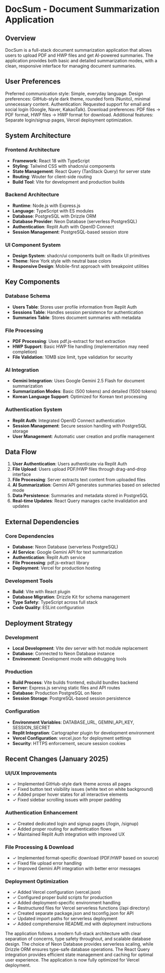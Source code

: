 # DocSum - Document Summarization Application

## Overview

DocSum is a full-stack document summarization application that allows users to upload PDF and HWP files and get AI-powered summaries. The application provides both basic and detailed summarization modes, with a clean, responsive interface for managing document summaries.

## User Preferences

Preferred communication style: Simple, everyday language.
Design preferences: GitHub-style dark theme, rounded fonts (Nunito), minimal unnecessary content.
Authentication: Requested support for email and social login (Google, Naver, KakaoTalk).
Download preferences: PDF files → PDF format, HWP files → HWP format for download.
Additional features: Separate login/signup pages, Vercel deployment optimization.

## System Architecture

### Frontend Architecture
- **Framework**: React 18 with TypeScript
- **Styling**: Tailwind CSS with shadcn/ui components
- **State Management**: React Query (TanStack Query) for server state
- **Routing**: Wouter for client-side routing
- **Build Tool**: Vite for development and production builds

### Backend Architecture
- **Runtime**: Node.js with Express.js
- **Language**: TypeScript with ES modules
- **Database**: PostgreSQL with Drizzle ORM
- **Database Provider**: Neon Database (serverless PostgreSQL)
- **Authentication**: Replit Auth with OpenID Connect
- **Session Management**: PostgreSQL-based session store

### UI Component System
- **Design System**: shadcn/ui components built on Radix UI primitives
- **Theme**: New York style with neutral base colors
- **Responsive Design**: Mobile-first approach with breakpoint utilities

## Key Components

### Database Schema
- **Users Table**: Stores user profile information from Replit Auth
- **Sessions Table**: Handles session persistence for authentication
- **Summaries Table**: Stores document summaries with metadata

### File Processing
- **PDF Processing**: Uses pdf.js-extract for text extraction
- **HWP Support**: Basic HWP file handling (implementation may need completion)
- **File Validation**: 10MB size limit, type validation for security

### AI Integration
- **Gemini Integration**: Uses Google Gemini 2.5 Flash for document summarization
- **Summarization Modes**: Basic (500 tokens) and detailed (1500 tokens)
- **Korean Language Support**: Optimized for Korean text processing

### Authentication System
- **Replit Auth**: Integrated OpenID Connect authentication
- **Session Management**: Secure session handling with PostgreSQL storage
- **User Management**: Automatic user creation and profile management

## Data Flow

1. **User Authentication**: Users authenticate via Replit Auth
2. **File Upload**: Users upload PDF/HWP files through drag-and-drop interface
3. **File Processing**: Server extracts text content from uploaded files
4. **AI Summarization**: Gemini API generates summaries based on selected mode
5. **Data Persistence**: Summaries and metadata stored in PostgreSQL
6. **Real-time Updates**: React Query manages cache invalidation and updates

## External Dependencies

### Core Dependencies
- **Database**: Neon Database (serverless PostgreSQL)
- **AI Service**: Google Gemini API for text summarization
- **Authentication**: Replit Auth service
- **File Processing**: pdf.js-extract library
- **Deployment**: Vercel for production hosting

### Development Tools
- **Build**: Vite with React plugin
- **Database Migration**: Drizzle Kit for schema management
- **Type Safety**: TypeScript across full stack
- **Code Quality**: ESLint configuration

## Deployment Strategy

### Development
- **Local Development**: Vite dev server with hot module replacement
- **Database**: Connected to Neon Database instance
- **Environment**: Development mode with debugging tools

### Production
- **Build Process**: Vite builds frontend, esbuild bundles backend
- **Server**: Express.js serving static files and API routes
- **Database**: Production PostgreSQL on Neon
- **Session Storage**: PostgreSQL-based session persistence

### Configuration
- **Environment Variables**: DATABASE_URL, GEMINI_API_KEY, SESSION_SECRET
- **Replit Integration**: Cartographer plugin for development environment
- **Vercel Configuration**: vercel.json for deployment settings
- **Security**: HTTPS enforcement, secure session cookies

## Recent Changes (January 2025)

### UI/UX Improvements
- ✓ Implemented GitHub-style dark theme across all pages
- ✓ Fixed button text visibility issues (white text on white background)
- ✓ Added proper hover states for all interactive elements
- ✓ Fixed sidebar scrolling issues with proper padding

### Authentication Enhancement
- ✓ Created dedicated login and signup pages (/login, /signup)
- ✓ Added proper routing for authentication flows
- ✓ Maintained Replit Auth integration with improved UX

### File Processing & Download
- ✓ Implemented format-specific download (PDF/HWP based on source)
- ✓ Fixed file upload error handling
- ✓ Improved Gemini API integration with better error messages

### Deployment Optimization
- ✓ Added Vercel configuration (vercel.json)
- ✓ Configured proper build scripts for production
- ✓ Added deployment-specific environment handling
- ✓ Restructured files for Vercel serverless functions (/api directory)
- ✓ Created separate package.json and tsconfig.json for API
- ✓ Updated import paths for serverless deployment
- ✓ Added comprehensive README.md with deployment instructions

The application follows a modern full-stack architecture with clear separation of concerns, type safety throughout, and scalable database design. The choice of Neon Database provides serverless scaling, while Drizzle ORM ensures type-safe database operations. The React Query integration provides efficient state management and caching for optimal user experience. The application is now fully optimized for Vercel deployment.